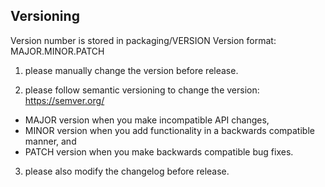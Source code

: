 ## Versioning

Version number is stored in packaging/VERSION 
Version format: MAJOR.MINOR.PATCH

1. please manually change the version before release.

2. please follow semantic versioning to change the version: https://semver.org/

* MAJOR version when you make incompatible API changes,
* MINOR version when you add functionality in a backwards compatible manner, and
* PATCH version when you make backwards compatible bug fixes.

3. please also modify the changelog before release.
